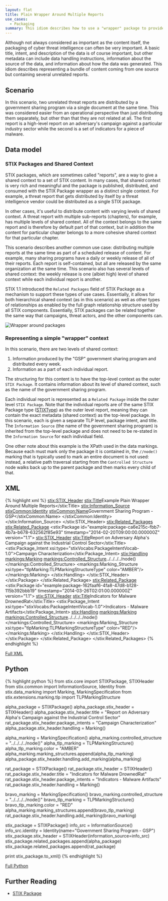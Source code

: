 ```yaml
---
layout: flat
title: Plain Wrapper Around Multiple Reports
use_cases:
  - Packaging
summary: This idiom describes how to use a "wrapper" package to provide a single container for several unrelated reports. This mimics some earlier usage of STIX where a "STIX_Packages" wrapper (not part of STIX) was inserted around several STIX Package structures.
---
```


Although not always considered as important as the content itself, the packaging of cyber threat intelligence can often be very important. A basic title, intent, and description of the data is of course important, but other metadata can include data handling instructions, information about the source of the data, and information about how the data was generated. This idiom describes representing a bundle of content coming from one source but containing several unrelated reports.

## Scenario

In this scenario, two unrelated threat reports are distributed by a government sharing program via a single document at the same time. This was considered easier from an operational perspective than just distributing them separately, but other than that they are not related at all. The first report is a high-level report on an adversary's campaign against a particular industry sector while the second is a set of indicators for a piece of malware.

## Data model

### STIX Packages and Shared Context

STIX packages, which are sometimes called "reports", are a way to give a shared context to a set of STIX content. In many cases, that shared context is very rich and meaningful and the package is published, distributed, and consumed with the STIX Package wrapper as a distinct single context. For example, a threat report that gets distributed by itself by a threat intelligence vendor could be distributed as a single STIX package.

In other cases, it's useful to distribute content with varying levels of shared context. A threat report with multiple sub-reports (chapters), for example, has multiple levels of shared context. All of the context belongs to the same report and is therefore by default part of that context, but in addition the content for particular chapter belongs to a more cohesive shared context for that particular chapter.

This scenario describes another common use case: distributing multiple reports at the same time as part of a scheduled release of content. For example, many sharing programs have a daily or weekly release of all of their reports. Each report is self-contained, but all are released by the same organization at the same time. This scenario also has several levels of shared context: the weekly release is one (albiet high) level of shared context while each individual report is another.

STIX 1.1 introduced the `Related Packages` field of STIX Package as a mechanism to support these types of use cases. Essentially, it allows for both hierarchical shared context (as in this scenario) as well as other types of relationships as enabled by the full graph relationship structure used by all STIX components. Essentially, STIX packages can be related together the same way that campaigns, threat actors, and the other components can.

<img src="diagram.png" alt="Wrapper around packages" />

### Representing a simple "wrapper" context

In this scenario, there are two levels of shared context:

1. Information produced by the "GSP" government sharing program and distributed every week.
2. Information as a part of each individual report.

The structuring for this content is to have the top-level context as the outer `STIX Package`. It contains information about its level of shared context, such as the name of the government sharing program.

Each individual report is represented as a `Related Package` inside the outer level `STIX Package`. Note that the individual reports are of the same STIX Package type ([STIXType](/data-model/{{site.current_version}}/stix/STIXType)) as the outer level report, meaning they can contain the exact metadata (shared context) as the top-level package. In this scenario, each is given a separate TLP level, package intent, and title. The `Information Source` (the name of the government sharing program) is inherited from the top-level package and does not need to be re-stated in the `Information Source` for each individual field.

One other note about this example is the XPath used in the data markings. Because each must mark only the package it is contained in, the `//node()` marking that is typically used to mark an entire document is not used: instead, a relative path traversal starting from the `Controlled Structure` node walks back up to the parent package and then marks every child of that.

## XML

{% highlight xml  %}
<stix:STIX_Header>
    <stix:Title>Example Plain Wrapper Around Multiple Reports</stix:Title>
    <stix:Information_Source>
        <stixCommon:Identity>
            <stixCommon:Name>Government Sharing Program - GSP</stixCommon:Name>
        </stixCommon:Identity>
    </stix:Information_Source>
</stix:STIX_Header>
<stix:Related_Packages>
    <stix:Related_Package>
        <stix:Package id="example:package-ca6e215c-fbb7-4b7a-b678-632562f85e93" timestamp="2014-02-20T09:00:00.000000Z" version="1.1">
            <stix:STIX_Header>
                <stix:Title>Report on Adversary Alpha's Campaign against the Industrial Control Sector</stix:Title>
                <stix:Package_Intent xsi:type="stixVocabs:PackageIntentVocab-1.0">Campaign Characterization</stix:Package_Intent>
                <stix:Handling>
                    <markings:Marking>
                        <markings:Controlled_Structure>../../../../node()</markings:Controlled_Structure>
                        <markings:Marking_Structure xsi:type="tlpMarking:TLPMarkingStructureType" color="AMBER"/>
                    </markings:Marking>
                </stix:Handling>
            </stix:STIX_Header>                
        </stix:Package>
    </stix:Related_Package>
    <stix:Related_Package>
        <stix:Package id="example:package-162faaf6-4fa8-47d8-b128-115b392bbb19" timestamp="2014-03-26T02:01:00.000000Z" version="1.1">
            <stix:STIX_Header>
                <stix:Title>Indicators for Malware DrownedRat</stix:Title>
                <stix:Package_Intent xsi:type="stixVocabs:PackageIntentVocab-1.0">Indicators - Malware Artifacts</stix:Package_Intent>
                <stix:Handling>
                    <markings:Marking>
                        <markings:Controlled_Structure>../../../../node()</markings:Controlled_Structure>
                        <markings:Marking_Structure xsi:type="tlpMarking:TLPMarkingStructureType" color="RED"/>
                    </markings:Marking>
                </stix:Handling>
            </stix:STIX_Header>
        </stix:Package>
    </stix:Related_Package>
</stix:Related_Packages>
{% endhighlight %}

[Full XML](plain-wrapper-around-multiple-packages.xml)

## Python

{% highlight python  %}
from stix.core import STIXPackage, STIXHeader
from stix.common import InformationSource, Identity
from stix.data_marking import Marking, MarkingSpecification
from stix.extensions.marking.tlp import TLPMarkingStructure

alpha_package = STIXPackage()
alpha_package.stix_header = STIXHeader()
alpha_package.stix_header.title = "Report on Adversary Alpha's Campaign against the Industrial Control Sector"
rat_package.stix_header.package_intents = "Campaign Characterization"
alpha_package.stix_header.handling = Marking()

alpha_marking = MarkingSpecification()
alpha_marking.controlled_structure = "../../../../node()"
alpha_tlp_marking = TLPMarkingStructure()
alpha_tlp_marking.color = "AMBER"
alpha_marking.marking_structures.append(alpha_tlp_marking)
alpha_package.stix_header.handling.add_marking(alpha_marking)

rat_package = STIXPackage()
rat_package.stix_header = STIXHeader()
rat_package.stix_header.title = "Indicators for Malware DrownedRat"
rat_package.stix_header.package_intents = "Indicators - Malware Artifacts"
rat_package.stix_header.handling = Marking()

bravo_marking = MarkingSpecification()
bravo_marking.controlled_structure = "../../../../node()"
bravo_tlp_marking = TLPMarkingStructure()
bravo_tlp_marking.color = "RED"
alpha_marking.marking_structures.append(bravo_tlp_marking)
rat_package.stix_header.handling.add_marking(bravo_marking)
    
stix_package = STIXPackage()
info_src = InformationSource()
info_src.identity = Identity(name="Government Sharing Program - GSP")
stix_package.stix_header = STIXHeader(information_source=info_src)
stix_package.related_packages.append(alpha_package)
stix_package.related_packages.append(rat_package)

print stix_package.to_xml()
{% endhighlight %}

[Full Python](plain-wrapper-around-multiple-packages.py)

## Further Reading

* [STIX Package](/data-model/{{site.current_version}}/stix/STIXType)
